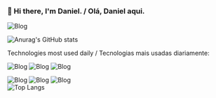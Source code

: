 ### 👋 Hi there, I'm Daniel. / Olá, Daniel aqui.

![Blog](https://img.shields.io/badge/LinkedIn-0077B5?style=for-the-badge&logo=linkedin&logoColor=white(https://www.linkedin.com/in/daniel-t%C3%B3tola-fontana-879364235/))

![Anurag's GitHub stats](https://github-readme-stats.vercel.app/api?username=DanielTFontana&show_icons=true&theme=react)

 Technologies most used daily / Tecnologias mais usadas diariamente:

![Blog](https://img.shields.io/badge/TypeScript-007ACC?style=for-the-badge&logo=typescript&logoColor=white)
![Blog](https://img.shields.io/badge/React-20232A?style=for-the-badge&logo=react&logoColor=61DAFB)
![Blog](https://img.shields.io/badge/Angular-DD0031?style=for-the-badge&logo=angular&logoColor=white)

![Blog](https://img.shields.io/badge/Tailwind_CSS-38B2AC?style=for-the-badge&logo=tailwind-css&logoColor=white)
![Blog](https://img.shields.io/badge/CSS3-1572B6?style=for-the-badge&logo=css3&logoColor=white)
![Blog](https://img.shields.io/badge/styled--components-DB7093?style=for-the-badge&logo=styled-components&logoColor=white)
<br/>
![Top Langs](https://github-readme-stats.vercel.app/api/top-langs/?username=DanielTFontana&hide_progress=true)
